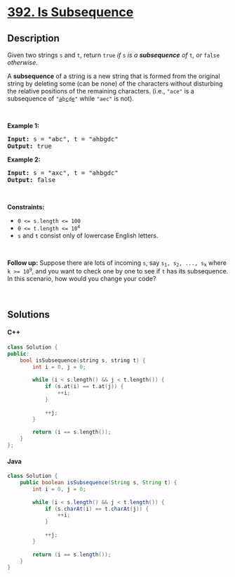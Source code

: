 # [392. Is Subsequence](https://leetcode.com/problems/is-subsequence)

## Description

<p>Given two strings <code>s</code> and <code>t</code>, return <code>true</code><em> if </em><code>s</code><em> is a <strong>subsequence</strong> of </em><code>t</code><em>, or </em><code>false</code><em> otherwise</em>.</p>

<p>A <strong>subsequence</strong> of a string is a new string that is formed from the original string by deleting some (can be none) of the characters without disturbing the relative positions of the remaining characters. (i.e., <code>&quot;ace&quot;</code> is a subsequence of <code>&quot;<u>a</u>b<u>c</u>d<u>e</u>&quot;</code> while <code>&quot;aec&quot;</code> is not).</p>

<p>&nbsp;</p>
<p><strong class="example">Example 1:</strong></p>
<pre><strong>Input:</strong> s = "abc", t = "ahbgdc"
<strong>Output:</strong> true
</pre><p><strong class="example">Example 2:</strong></p>
<pre><strong>Input:</strong> s = "axc", t = "ahbgdc"
<strong>Output:</strong> false
</pre>
<p>&nbsp;</p>
<p><strong>Constraints:</strong></p>

<ul>
    <li><code>0 &lt;= s.length &lt;= 100</code></li>
    <li><code>0 &lt;= t.length &lt;= 10<sup>4</sup></code></li>
    <li><code>s</code> and <code>t</code> consist only of lowercase English letters.</li>
</ul>

<p>&nbsp;</p>
<strong>Follow up:</strong> Suppose there are lots of incoming <code>s</code>, say <code>s<sub>1</sub>, s<sub>2</sub>, ..., s<sub>k</sub></code> where <code>k &gt;= 10<sup>9</sup></code>, and you want to check one by one to see if <code>t</code> has its subsequence. In this scenario, how would you change your code?
<p>&nbsp;</p>

## Solutions

<!-- tabs:start -->

#### C++

```cpp
class Solution {
public:
    bool isSubsequence(string s, string t) {
        int i = 0, j = 0;
        
        while (i < s.length() && j < t.length()) {
            if (s.at(i) == t.at(j)) {
                ++i;
            }
            
            ++j;
        }
        
        return (i == s.length());
    }
};
```

#### Java

```java
class Solution {
    public boolean isSubsequence(String s, String t) {
        int i = 0, j = 0;
        
        while (i < s.length() && j < t.length()) {
            if (s.charAt(i) == t.charAt(j)) {
                ++i;
            }
            
            ++j;
        }
        
        return (i == s.length());
    }
}
```

<!-- tabs:end -->